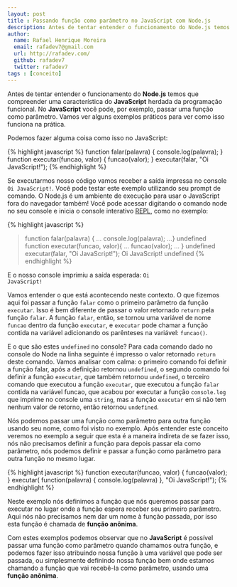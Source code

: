 ```yaml
---
layout: post
title : Passando função como parâmetro no JavaScript com Node.js
description: Antes de tentar entender o funcionamento do Node.js temos que compreender uma característica do JavaScript herdada da programação funcional.
author:
  name: Rafael Henrique Moreira
  email: rafadev7@gmail.com
  url: http://rafadev.com/
  github: rafadev7
  twitter: rafadev7
tags : [conceito]
---
```

Antes de tentar entender o funcionamento do **Node.js** temos que compreender uma característica do **JavaScript** herdada da programação funcional. No **JavaScript** você pode, por exemplo, passar uma função como parâmetro. Vamos ver alguns exemplos práticos para ver como isso funciona na prática.

Podemos fazer alguma coisa como isso no JavaScript:

{% highlight javascript %}
function falar(palavra) {
  console.log(palavra);
}
function executar(funcao, valor) {
  funcao(valor);
}
executar(falar, "Oi JavaScript!");
{% endhighlight %}

Se executarmos nosso código vamos receber a saída impressa no console <code>Oi JavaScript!</code>. Você pode testar este exemplo utilizando seu prompt de comando. O Node.js é um ambiente de execução para usar o JavaScript fora do navegador também! Você pode acessar digitando o comando node no seu console e inicia o console interativo [REPL][], como no exemplo:

{% highlight javascript %}
> function falar(palavra) {
... console.log(palavra);
...}
undefined
> function executar(funcao, valor){
... funcao(valor);
... }
undefined
> executar(falar, "Oi JavaScript!");
Oi JavaScript!
undefined
{% endhighlight %}

E o nosso console imprimiu a saída esperada: <code>Oi JavaScript!</code>

Vamos entender o que está acontecendo neste contexto. O que fizemos aqui foi passar a função <code>falar</code> como o primeiro parâmetro da função <code>executar</code>. Isso é bem diferente de passar o valor retornado <code>return</code> pela função <code>falar</code>. A função <code>falar</code>, então, se tornou uma variável de nome <code>funcao</code> dentro da função <code>executar</code>, e <code>executar</code> pode chamar a função contida na variável adicionando os parênteses na variável: <code>funcao()</code>.

E o que são estes <code>undefined</code> no console? Para cada comando dado no console do Node na linha seguinte é impresso o valor retornado <code>return</code> deste comando. Vamos analisar com calma: o primeiro comando foi definir a função falar, após a definição retornou <code>undefined</code>, o segundo comando foi definir a função <code>executar</code>, que também retornou <code>undefined</code>, o terceiro comando que executou a função <code>executar</code>, que executou a função <code>falar</code> contida na variável funcao, que acabou por executar a função <code>console.log</code> que imprime no console uma <code>string</code>, mas a função <code>executar</code> em si não tem nenhum valor de retorno, então retornou <code>undefined</code>.

Nós podemos passar uma função como parâmetro para outra função usando seu nome, como foi visto no exemplo. Após entender este conceito veremos no exemplo a seguir que esta é a maneira indireta de se fazer isso, nós não precisamos definir a função para depois passar ela como parâmetro, nós podemos definir e passar a função como parâmetro para outra função no mesmo lugar.

{% highlight javascript %}
function executar(funcao, valor) {
  funcao(valor);
}
executar( function(palavra) { console.log(palavra)  }, "Oi JavaScript!");
{% endhighlight %}

Neste exemplo nós definimos a função que nós queremos passar para executar no lugar onde a função espera receber seu primeiro parâmetro. Aqui nós não precisamos nem dar um nome à função passada, por isso esta função é chamada de **função anônima**.

Com estes exemplos podemos observar que no **JavaScript** é possível passar uma função como parâmetro quando chamamos outra função, e podemos fazer isso atribuindo nossa função à uma variável que pode ser passada, ou simplesmente definindo nossa função bem onde estamos chamando a função que vai recebê-la como parâmetro, usando uma **função anônima**.

[REPL]: http://en.wikipedia.org/wiki/Read%E2%80%93eval%E2%80%93print_loop